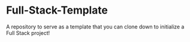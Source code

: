 # Full-Stack-Template
A repository to serve as a template that you can clone down to initialize a Full Stack project!
